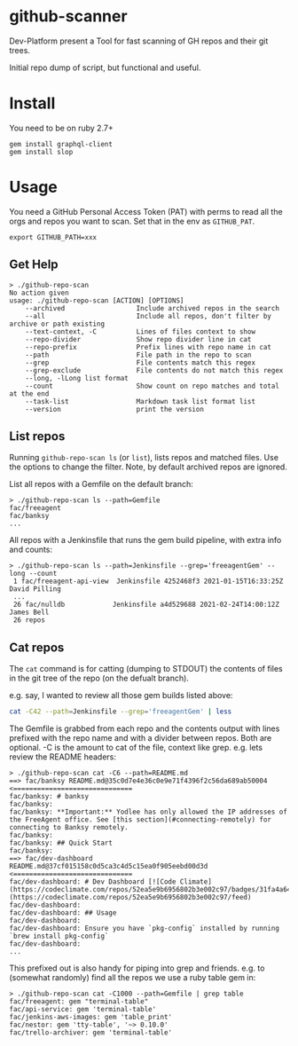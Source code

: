 # github-scanner

Dev-Platform present a Tool for fast scanning of GH repos and their git trees.

Initial repo dump of script, but functional and useful.

# Install

You need to be on ruby 2.7+

```
gem install graphql-client
gem install slop
```

# Usage

You need a GitHub Personal Access Token (PAT) with perms to read all the orgs and repos you want to scan. Set that in the env as `GITHUB_PAT`.

```
export GITHUB_PATH=xxx
```

## Get Help

```
> ./github-repo-scan
No action given
usage: ./github-repo-scan [ACTION] [OPTIONS]
    --archived                  Include archived repos in the search
    --all                       Include all repos, don't filter by archive or path existing
    --text-context, -C          Lines of files context to show
    --repo-divider              Show repo divider line in cat
    --repo-prefix               Prefix lines with repo name in cat
    --path                      File path in the repo to scan
    --grep                      File contents match this regex
    --grep-exclude              File contents do not match this regex
    --long, -lLong list format  
    --count                     Show count on repo matches and total at the end
    --task-list                 Markdown task list format list
    --version                   print the version
```

## List repos

Running `github-repo-scan ls` (or `list`), lists repos and matched files. Use the options to change the filter. Note, by default archived repos are ignored.

List all repos with a Gemfile on the default branch:

```
> ./github-repo-scan ls --path=Gemfile
fac/freeagent        
fac/banksy
...
```

All repos with a Jenkinsfile that runs the gem build pipeline, with extra info and counts:
```
> ./github-repo-scan ls --path=Jenkinsfile --grep='freeagentGem' --long --count
 1 fac/freeagent-api-view  Jenkinsfile 4252468f3 2021-01-15T16:33:25Z David Pilling
 ...
 26 fac/nulldb            Jenkinsfile a4d529688 2021-02-24T14:00:12Z James Bell
 26 repos
```

## Cat repos

The `cat` command is for catting (dumping to STDOUT) the contents of files in the git tree of the repo (on the defualt branch).

e.g. say, I wanted to review all those gem builds listed above:

```bash
cat -C42 --path=Jenkinsfile --grep='freeagentGem' | less
```

The Gemfile is grabbed from each repo and the contents output with lines prefixed with the repo name and with a divider between repos. Both are optional. -C is the amount to cat of the file, context like grep. e.g. lets review the README headers:

```
> ./github-repo-scan cat -C6 --path=README.md
==> fac/banksy README.md@35c0d7e4e36c0e9e71f4396f2c56da689ab50004 <==============================
fac/banksy: # banksy
fac/banksy: 
fac/banksy: **Important:** Yodlee has only allowed the IP addresses of the FreeAgent office. See [this section](#connecting-remotely) for connecting to Banksy remotely.
fac/banksy: 
fac/banksy: ## Quick Start
fac/banksy: 
==> fac/dev-dashboard README.md@37cf015158c0d5ca3c4d5c15ea0f905eebd00d3d <==============================
fac/dev-dashboard: # Dev Dashboard [![Code Climate](https://codeclimate.com/repos/52ea5e9b6956802b3e002c97/badges/31fa4a64a5cd2927e8d7/gpa.svg)](https://codeclimate.com/repos/52ea5e9b6956802b3e002c97/feed)
fac/dev-dashboard: 
fac/dev-dashboard: ## Usage
fac/dev-dashboard: 
fac/dev-dashboard: Ensure you have `pkg-config` installed by running `brew install pkg-config`
fac/dev-dashboard: 
...
```

This prefixed out is also handy for piping into grep and friends. e.g. to (somewhat randomly) find all the repos we use a ruby table gem in:
```
> ./github-repo-scan cat -C1000 --path=Gemfile | grep table
fac/freeagent: gem "terminal-table"
fac/api-service: gem 'terminal-table'
fac/jenkins-aws-images: gem 'table_print'
fac/nestor: gem 'tty-table', '~> 0.10.0'
fac/trello-archiver: gem 'terminal-table'
```
